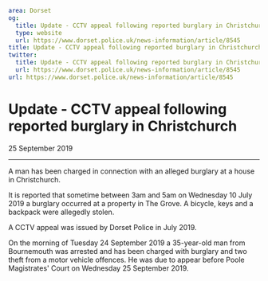 ```yaml
area: Dorset
og:
  title: Update - CCTV appeal following reported burglary in Christchurch
  type: website
  url: https://www.dorset.police.uk/news-information/article/8545
title: Update - CCTV appeal following reported burglary in Christchurch |
twitter:
  title: Update - CCTV appeal following reported burglary in Christchurch
  url: https://www.dorset.police.uk/news-information/article/8545
url: https://www.dorset.police.uk/news-information/article/8545
```

# Update - CCTV appeal following reported burglary in Christchurch

25 September 2019

* * *

A man has been charged in connection with an alleged burglary at a house in Christchurch.

It is reported that sometime between 3am and 5am on Wednesday 10 July 2019 a burglary occurred at a property in The Grove. A bicycle, keys and a backpack were allegedly stolen.

A CCTV appeal was issued by Dorset Police in July 2019.

On the morning of Tuesday 24 September 2019 a 35-year-old man from Bournemouth was arrested and has been charged with burglary and two theft from a motor vehicle offences. He was due to appear before Poole Magistrates' Court on Wednesday 25 September 2019.
